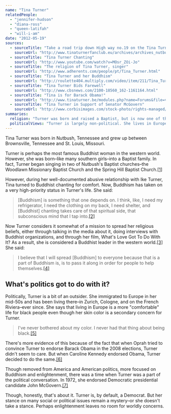 ```yaml
---
name: "Tina Turner"
relatedPeople:
  - "jennifer-hudson"
  - "diana-ross"
  - "queen-latifah"
  - "will-i-am"
date: "2012-05-19"
sources:
  - sourceTitle: "Take a road trip down High way no.19 on the Tina Turner Highway"
    sourceUrl: "http://www.tinaturnerfanclub.eu/archives/archives_nutbush.html"
  - sourceTitle: "Tina Turner Chanting"
    sourceUrl: "http://www.youtube.com/watch?v=MOsr_ZOi-Jo"
  - sourceTitle: "The religion of Tina Turner, singer"
    sourceUrl: "http://www.adherents.com/people/pt/Tina_Turner.html"
  - sourceTitle: "Tina Turner and her Buddhism"
    sourceUrl: "http://roulette404.multiply.com/video/item/211/Tina_Turner_and_her_Buddhism"
  - sourceTitle: "Tina Turner Bids Farewell"
    sourceUrl: "http://www.cbsnews.com/2100-18560_162-1161164.html"
  - sourceTitle: "Tina is for Barack Obama!"
    sourceUrl: "http://www.tinaturner.be/modules.php?name=Forums&file=viewtopic&p=26964"
  - sourceTitle: "Tina Turner in Support of Senator McGovern"
    sourceUrl: "http://www.corbisimages.com/stock-photo/rights-managed/42-16046866/tina-turner-in-support-of-senator-mcgovern"
summaries:
  religion: "Turner was born and raised a Baptist, but is now one of the western world's foremost Buddhists."
  politicalViews: "Turner is largely non-political. She lives in Europe, where she says it is more comfortable for blacks. She did endorse Democratic presidential candidate John McGovern in 1972 and Barack Obama in 2008."
---
```


Tina Turner was born in Nutbush, Tennessee and grew up between Brownsville, Tennessee and St. Louis, Missouri.

Turner is perhaps the most famous Buddhist woman in the western world. However, she was born–like many southern girls–into a Baptist family. In fact, Turner began singing in two of Nutbush's Baptist churches–the Woodlawn Missionary Baptist Church and the Spring Hill Baptist Church.<a class="source-citation" href="#http%3A%2F%2Fwww.tinaturnerfanclub.eu%2Farchives%2Farchives_nutbush.html" title="Take a road trip down High way no.19 on the Tina Turner Highway">[1]</a>

However, during her well-documented abusive relationship with Ike Turner, Tina turned to Buddhist chanting for comfort. Now, Buddhism has taken on a very high-priority status in Turner's life. She said:

>[Buddhism] is something that one depends on. I think, like, I need my refrigerator, I need the clothing on my back, I need shelter, and [Buddhist] chanting takes care of that spiritual side, that subconscious mind that I tap into.<a class="source-citation" href="#http%3A%2F%2Fwww.youtube.com%2Fwatch%3Fv%3DMOsr_ZOi-Jo" title="Tina Turner Chanting">[2]</a>

Now Turner considers it somewhat of a mission to spread her religious beliefs, either through talking in the media about it, doing interviews with Buddhist organizations, and through her film, What's Love Got To Do With It? As a result, she is considered a Buddhist leader in the western world.<a class="source-citation" href="#http%3A%2F%2Fwww.adherents.com%2Fpeople%2Fpt%2FTina_Turner.html" title="The religion of Tina Turner, singer">[3]</a> She said:

>I believe that I will spread [Buddhism] to everyone because that is a part of Buddhism is, is to pass it along in order for people to help themselves.<a class="source-citation" href="#http%3A%2F%2Froulette404.multiply.com%2Fvideo%2Fitem%2F211%2FTina_Turner_and_her_Buddhism" title="Tina Turner and her Buddhism">[4]</a>

## What's politics got to do with it?

Politically, Turner is a bit of an outsider. She immigrated to Europe in her mid-50s and has been living there–in Zurich, Cologne, and on the French Riviera–ever since. She says that living in Europe is a more "comfortable" life for black people even though her skin color is a secondary concern for Turner.

>I've never bothered about my color. I never had that thing about being black.<a class="source-citation" href="#http%3A%2F%2Fwww.cbsnews.com%2F2100-18560_162-1161164.html" title="Tina Turner Bids Farewell">[5]</a>

There's more evidence of this because of the fact that when Oprah tried to convince Turner to endorse Barack Obama in the 2008 elections, Turner didn't seem to care. But when Caroline Kennedy endorsed Obama, Turner decided to do the same.<a class="source-citation" href="#http%3A%2F%2Fwww.tinaturner.be%2Fmodules.php%3Fname%3DForums%26file%3Dviewtopic%26p%3D26964" title="Tina is for Barack Obama!">[6]</a>

Though removed from America and American politics, more focused on Buddhism and enlightenment, there was a time when Turner was a part of the political conversation. In 1972, she endorsed Democratic presidential candidate John McGovern.<a class="source-citation" href="#http%3A%2F%2Fwww.corbisimages.com%2Fstock-photo%2Frights-managed%2F42-16046866%2Ftina-turner-in-support-of-senator-mcgovern" title="Tina Turner in Support of Senator McGovern">[7]</a>

Though, honestly, that's about it. Turner is, by default, a Democrat. But her stance on many social or political issues remain a mystery–or she doesn't take a stance. Perhaps enlightenment leaves no room for worldly concerns.